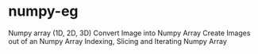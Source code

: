 # numpy-eg
Numpy array (1D, 2D, 3D)
Convert Image into Numpy Array
Create Images out of an Numpy Array
Indexing, Slicing and Iterating Numpy Array
